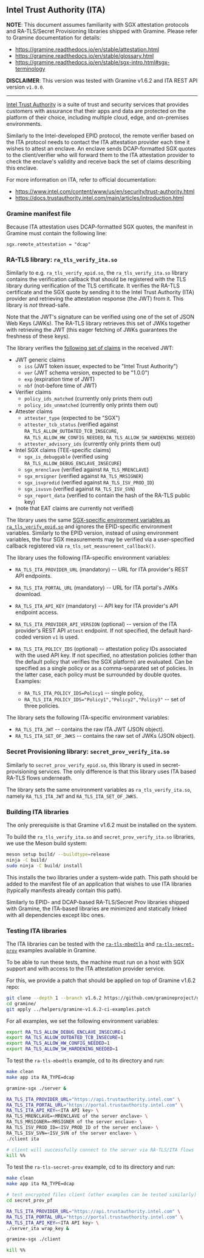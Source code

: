 ## Intel Trust Authority (ITA)

**NOTE**: This document assumes familiarity with SGX attestation protocols and
RA-TLS/Secret Provisioning libraries shipped with Gramine. Please refer to
Gramine documentation for details:
- https://gramine.readthedocs.io/en/stable/attestation.html
- https://gramine.readthedocs.io/en/stable/glossary.html
- https://gramine.readthedocs.io/en/stable/sgx-intro.html#sgx-terminology

**DISCLAIMER**: This version was tested with Gramine v1.6.2 and ITA REST API
version `v1.0.0`.

---

[Intel Trust Authority](https://trustauthority.intel.com/) is a suite of trust
and security services that provides customers with assurance that their apps and
data are protected on the platform of their choice, including multiple cloud,
edge, and on-premises environments.

Similarly to the Intel-developed EPID protocol, the remote verifier based
on the ITA protocol needs to contact the ITA attestation provider each time it
wishes to attest an enclave. An enclave sends DCAP-formatted SGX quotes to the
client/verifier who will forward them to the ITA attestation provider to check
the enclave's validity and receive back the set of claims describing this
enclave.

For more information on ITA, refer to official documentation:
- https://www.intel.com/content/www/us/en/security/trust-authority.html
- https://docs.trustauthority.intel.com/main/articles/introduction.html

### Gramine manifest file

Because ITA attestation uses DCAP-formatted SGX quotes, the manifest in Gramine
must contain the following line:
```
sgx.remote_attestation = "dcap"
```

### RA-TLS library: `ra_tls_verify_ita.so`

Similarly to e.g. `ra_tls_verify_epid.so`, the `ra_tls_verify_ita.so` library
contains the verification callback that should be registered with the TLS
library during verification of the TLS certificate. It verifies the RA-TLS
certificate and the SGX quote by sending it to the Intel Trust Authority (ITA)
provider and retrieving the attestation response (the JWT) from it. This
library is *not* thread-safe.

Note that the JWT's signature can be verified using one of the set of JSON Web
Keys (JWKs). The RA-TLS library retrieves this set of JWKs together with
retrieving the JWT (this eager fetching of JWKs guarantees the freshness of
these keys).

The library verifies the [following set of
claims](https://docs.trustauthority.intel.com/main/articles/concept-attestation-tokens.html)
in the received JWT:
- JWT generic claims
  - `iss` (JWT token issuer, expected to be "Intel Trust Authority")
  - `ver` (JWT schema version, expected to be "1.0.0")
  - `exp` (expiration time of JWT)
  - `nbf` (not-before time of JWT)
- Verifier claims
  - `policy_ids_matched` (currently only prints them out)
  - `policy_ids_unmatched` (currently only prints them out)
- Attester claims
  - `attester_type` (expected to be "SGX")
  - `attester_tcb_status` (verified against
    `RA_TLS_ALLOW_OUTDATED_TCB_INSECURE`, `RA_TLS_ALLOW_HW_CONFIG_NEEDED`,
    `RA_TLS_ALLOW_SW_HARDENING_NEEDED`)
  - `attester_advisory_ids` (currently only prints them out)
- Intel SGX claims (TEE-specific claims)
  - `sgx_is_debuggable` (verified using `RA_TLS_ALLOW_DEBUG_ENCLAVE_INSECURE`)
  - `sgx_mrenclave` (verified against `RA_TLS_MRENCLAVE`)
  - `sgx_mrsigner` (verified against `RA_TLS_MRSIGNER`)
  - `sgx_isvprodid` (verified against `RA_TLS_ISV_PROD_ID`)
  - `sgx_isvsvn` (verified against `RA_TLS_ISV_SVN`)
  - `sgx_report_data` (verified to contain the hash of the RA-TLS public key)
- (note that EAT claims are currently not verified)

The library uses the same [SGX-specific environment variables as
`ra_tls_verify_epid.so`](https://gramine.readthedocs.io/en/stable/attestation.html#ra-tls-verify-epid-so)
and ignores the EPID-specific environment variables. Similarly to the EPID
version, instead of using environment variables, the four SGX measurements may
be verified via a user-specified callback registered via
`ra_tls_set_measurement_callback()`.

The library uses the following ITA-specific environment variables:

- `RA_TLS_ITA_PROVIDER_URL` (mandatory) -- URL for ITA provider's REST API
  endpoints.
- `RA_TLS_ITA_PORTAL_URL` (mandatory) -- URL for ITA portal's JWKs download.
- `RA_TLS_ITA_API_KEY` (mandatory) -- API key for ITA provider's API endpoint
  access.
- `RA_TLS_ITA_PROVIDER_API_VERSION` (optional) -- version of the ITA provider's
  REST API `attest` endpoint. If not specified, the default hard-coded version
  `v1` is used.
- `RA_TLS_ITA_POLICY_IDS` (optional) -- attestation policy IDs associated with
  the used API key. If not specified, no attestation policies (other than the
  default policy that verifies the SGX platform) are evaluated. Can be specified
  as a single policy or as a comma-separated set of policies. In the latter
  case, each policy must be surrounded by double quotes. Examples:

  - `RA_TLS_ITA_POLICY_IDS=Policy1` -- single policy,
  - `RA_TLS_ITA_POLICY_IDS="Policy1","Policy2","Policy3"` -- set of three
    policies.

The library sets the following ITA-specific environment variables:

- `RA_TLS_ITA_JWT` -- contains the raw ITA JWT (JSON object).
- `RA_TLS_ITA_SET_OF_JWKS` -- contains the raw set of JWKs (JSON object).

### Secret Provisioning library: `secret_prov_verify_ita.so`

Similarly to `secret_prov_verify_epid.so`, this library is used in
secret-provisioning services. The only difference is that this library uses ITA
based RA-TLS flows underneath.

The library sets the same environment variables as `ra_tls_verify_ita.so`,
namely `RA_TLS_ITA_JWT` and `RA_TLS_ITA_SET_OF_JWKS`.

### Building ITA libraries

The only prerequisite is that Gramine v1.6.2 must be installed on the system.

To build the `ra_tls_verify_ita.so` and `secret_prov_verify_ita.so` libraries,
we use the Meson build system:
```sh
meson setup build/ --buildtype=release
ninja -C build/
sudo ninja -C build/ install
```

This installs the two libraries under a system-wide path. This path should be
added to the manifest file of an application that wishes to use ITA libraries
(typically manifests already contain this path).

Similarly to EPID- and DCAP-based RA-TLS/Secret Prov libraries shipped with
Gramine, the ITA-based libraries are minimized and statically linked with all
dependencies except libc ones.

### Testing ITA libraries

The ITA libraries can be tested with the
[`ra-tls-mbedtls`](https://github.com/gramineproject/gramine/tree/master/CI-Examples/ra-tls-mbedtls)
and
[`ra-tls-secret-prov`](https://github.com/gramineproject/gramine/tree/master/CI-Examples/ra-tls-secret-prov)
examples available in Gramine.

To be able to run these tests, the machine must run on a host with SGX support
and with access to the ITA attestation provider service.

For this, we provide a patch that should be applied on top of Gramine v1.6.2
repo:
```sh
git clone --depth 1 --branch v1.6.2 https://github.com/gramineproject/gramine.git
cd gramine/
git apply ../helpers/gramine-v1.6.2-ci-examples.patch
```

For all examples, we set the following environment variables:
```sh
export RA_TLS_ALLOW_DEBUG_ENCLAVE_INSECURE=1
export RA_TLS_ALLOW_OUTDATED_TCB_INSECURE=1
export RA_TLS_ALLOW_HW_CONFIG_NEEDED=1
export RA_TLS_ALLOW_SW_HARDENING_NEEDED=1
```

To test the `ra-tls-mbedtls` example, cd to its directory and run:
```sh
make clean
make app ita RA_TYPE=dcap

gramine-sgx ./server &

RA_TLS_ITA_PROVIDER_URL="https://api.trustauthority.intel.com" \
RA_TLS_ITA_PORTAL_URL="https://portal.trustauthority.intel.com" \
RA_TLS_ITA_API_KEY=<ITA API key> \
RA_TLS_MRENCLAVE=<MRENCLAVE of the server enclave> \
RA_TLS_MRSIGNER=<MRSIGNER of the server enclave> \
RA_TLS_ISV_PROD_ID=<ISV_PROD_ID of the server enclave> \
RA_TLS_ISV_SVN=<ISV_SVN of the server enclave> \
./client ita

# client will successfully connect to the server via RA-TLS/ITA flows
kill %%
```

To test the `ra-tls-secret-prov` example, cd to its directory and run:
```sh
make clean
make app ita RA_TYPE=dcap

# test encrypted files client (other examples can be tested similarly)
cd secret_prov_pf

RA_TLS_ITA_PROVIDER_URL="https://api.trustauthority.intel.com" \
RA_TLS_ITA_PORTAL_URL="https://portal.trustauthority.intel.com" \
RA_TLS_ITA_API_KEY=<ITA API key> \
./server_ita wrap_key &

gramine-sgx ./client

kill %%
```
